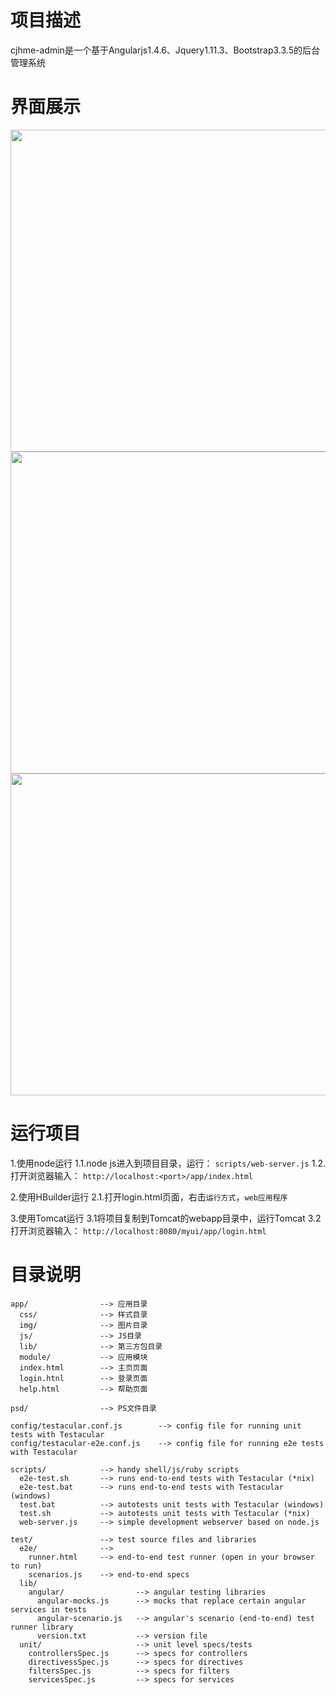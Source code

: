# 项目描述
cjhme-admin是一个基于Angularjs1.4.6、Jquery1.11.3、Bootstrap3.3.5的后台管理系统

# 界面展示
<img src="https://github.com/332557712/cjhme-admin/cc/c0.png" width="960" height="515" />
<img src="https://github.com/332557712/cjhme-admin/cc/c1.png" width="960" height="515" />
<img src="https://github.com/332557712/cjhme-admin/cc/c2.png" width="960" height="515" />


# 运行项目
1.使用node运行
  1.1.node js进入到项目目录，运行： `scripts/web-server.js`
  1.2.打开浏览器输入： `http://localhost:<port>/app/index.html` 

2.使用HBuilder运行
  2.1.打开login.html页面，右击`运行方式`，`web应用程序`
  
3.使用Tomcat运行
  3.1将项目复制到Tomcat的webapp目录中，运行Tomcat
  3.2打开浏览器输入： `http://localhost:8080/myui/app/login.html` 
  

# 目录说明
    app/                --> 应用目录
      css/              --> 样式目录
      img/              --> 图片目录
      js/               --> JS目录
      lib/              --> 第三方包目录
      module/           --> 应用模块
      index.html        --> 主页页面
      login.htnl        --> 登录页面
      help.html         --> 帮助页面
      
    psd/                --> PS文件目录
      
    config/testacular.conf.js        --> config file for running unit tests with Testacular
    config/testacular-e2e.conf.js    --> config file for running e2e tests with Testacular

    scripts/            --> handy shell/js/ruby scripts
      e2e-test.sh       --> runs end-to-end tests with Testacular (*nix)
      e2e-test.bat      --> runs end-to-end tests with Testacular (windows)
      test.bat          --> autotests unit tests with Testacular (windows)
      test.sh           --> autotests unit tests with Testacular (*nix)
      web-server.js     --> simple development webserver based on node.js

    test/               --> test source files and libraries
      e2e/              -->
        runner.html     --> end-to-end test runner (open in your browser to run)
        scenarios.js    --> end-to-end specs
      lib/
        angular/                --> angular testing libraries
          angular-mocks.js      --> mocks that replace certain angular services in tests
          angular-scenario.js   --> angular's scenario (end-to-end) test runner library
          version.txt           --> version file
      unit/                     --> unit level specs/tests
        controllersSpec.js      --> specs for controllers
        directivessSpec.js      --> specs for directives
        filtersSpec.js          --> specs for filters
        servicesSpec.js         --> specs for services


